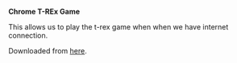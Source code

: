 
 **Chrome T-REx Game**


 This allows us to play the t-rex game when when we have internet connection.

 Downloaded from [here](https://gist.github.com/PriteshJain/5e1dfd5eb3a46db088f0).

